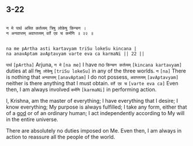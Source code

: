 ## 3-22


```shloka-sa

न मे पार्थ अस्ति कर्तव्यम् त्रिषु लोकेषु किन्चन ।
न अनवाप्तम् अवाप्तव्यम् वर्ते एव च कर्मणि ॥ २२ ॥

```
```shloka-sa-hk

na me pArtha asti kartavyam triSu lokeSu kincana |
na anavAptam avAptavyam varte eva ca karmaNi || 22 ||

```
`पार्थ` `[pArtha]` Arjuna, `न मे` `[na me]` I have no `किन्चन कर्तव्यम्` `[kincana kartavyam]` duties at all `त्रिषु लोकेषु` `[triSu lokeSu]` in any of the three worlds. `न` `[na]` There is nothing that `अनवाप्तम्` `[anavAptam]` I do not possess, `अवाप्तव्यम्` `[avAptavyam]` neither is there anything that I must obtain. `वर्ते एव च` `[varte eva ca]` Even then, I am always involved `कर्मणि` `[karmaNi]` in performing action.



I, Krishna, am the master of everything; I have everything that I desire; I know everything; My purpose is always fulfilled; I take any form, either that of a 
[god](gods_and_other_powers)
 or of an ordinary human; I act independently according to My will in the entire universe.

There are absolutely no duties imposed on Me. Even then, I am always in action to reassure all the people of the world.


